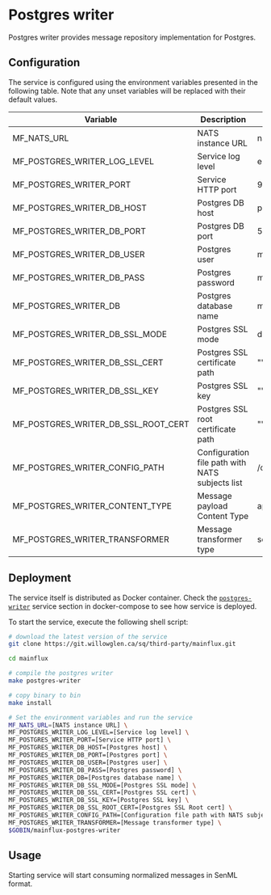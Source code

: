 # Postgres writer

Postgres writer provides message repository implementation for Postgres.

## Configuration

The service is configured using the environment variables presented in the
following table. Note that any unset variables will be replaced with their
default values.

| Variable                            | Description                                     | Default                |
| ----------------------------------- | ----------------------------------------------- | ---------------------- |
| MF_NATS_URL                         | NATS instance URL                               | nats://localhost:4222  |
| MF_POSTGRES_WRITER_LOG_LEVEL        | Service log level                               | error                  |
| MF_POSTGRES_WRITER_PORT             | Service HTTP port                               | 9104                   |
| MF_POSTGRES_WRITER_DB_HOST          | Postgres DB host                                | postgres               |
| MF_POSTGRES_WRITER_DB_PORT          | Postgres DB port                                | 5432                   |
| MF_POSTGRES_WRITER_DB_USER          | Postgres user                                   | mainflux               |
| MF_POSTGRES_WRITER_DB_PASS          | Postgres password                               | mainflux               |
| MF_POSTGRES_WRITER_DB               | Postgres database name                          | messages               |
| MF_POSTGRES_WRITER_DB_SSL_MODE      | Postgres SSL mode                               | disabled               |
| MF_POSTGRES_WRITER_DB_SSL_CERT      | Postgres SSL certificate path                   | ""                     |
| MF_POSTGRES_WRITER_DB_SSL_KEY       | Postgres SSL key                                | ""                     |
| MF_POSTGRES_WRITER_DB_SSL_ROOT_CERT | Postgres SSL root certificate path              | ""                     |
| MF_POSTGRES_WRITER_CONFIG_PATH      | Configuration file path with NATS subjects list | /config.toml           |
| MF_POSTGRES_WRITER_CONTENT_TYPE     | Message payload Content Type                    | application/senml+json |
| MF_POSTGRES_WRITER_TRANSFORMER      | Message transformer type                        | senml                  |

## Deployment

The service itself is distributed as Docker container. Check the [`postgres-writer`](https://git.willowglen.ca/sq/third-party/mainflux.git/blob/master/docker/addons/postgres-writer/docker-compose.yml#L34-L59) service section in 
docker-compose to see how service is deployed.

To start the service, execute the following shell script:

```bash
# download the latest version of the service
git clone https://git.willowglen.ca/sq/third-party/mainflux.git

cd mainflux

# compile the postgres writer
make postgres-writer

# copy binary to bin
make install

# Set the environment variables and run the service
MF_NATS_URL=[NATS instance URL] \
MF_POSTGRES_WRITER_LOG_LEVEL=[Service log level] \
MF_POSTGRES_WRITER_PORT=[Service HTTP port] \
MF_POSTGRES_WRITER_DB_HOST=[Postgres host] \
MF_POSTGRES_WRITER_DB_PORT=[Postgres port] \
MF_POSTGRES_WRITER_DB_USER=[Postgres user] \
MF_POSTGRES_WRITER_DB_PASS=[Postgres password] \
MF_POSTGRES_WRITER_DB=[Postgres database name] \
MF_POSTGRES_WRITER_DB_SSL_MODE=[Postgres SSL mode] \
MF_POSTGRES_WRITER_DB_SSL_CERT=[Postgres SSL cert] \
MF_POSTGRES_WRITER_DB_SSL_KEY=[Postgres SSL key] \
MF_POSTGRES_WRITER_DB_SSL_ROOT_CERT=[Postgres SSL Root cert] \
MF_POSTGRES_WRITER_CONFIG_PATH=[Configuration file path with NATS subjects list] \
MF_POSTGRES_WRITER_TRANSFORMER=[Message transformer type] \
$GOBIN/mainflux-postgres-writer
```

## Usage

Starting service will start consuming normalized messages in SenML format.
